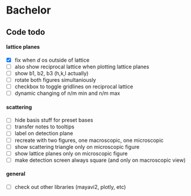 # Bachelor

## Code todo

#### lattice planes
- [X] fix when $d$ os outside of lattice
- [ ] also show reciprocal lattice when plotting lattice planes
- [ ] show b1, b2, b3 (h,k,l actually)
- [ ] rotate both figures simultaniously
- [ ] checkbox to toggle gridlines on reciprocal lattice
- [ ] dynamic changing of n/m min and n/m max

#### scattering
- [ ] hide basis stuff for preset bases
- [ ] transfer notes to tooltips
- [ ] label on detection plane
- [ ] recreate with two figures, one macroscopic, one microscopic
- [ ] show scattering triangle only on microscopic figure
- [ ] show lattice planes only on microscopic figure
- [ ] make detection screen always square (and only on macroscopic view)

#### general
- [ ] check out other libraries (mayavi2, plotly, etc)